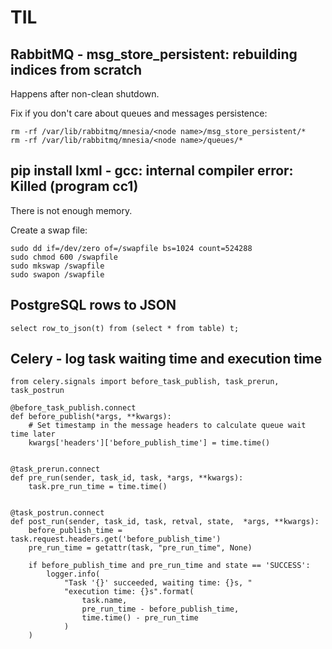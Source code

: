 # TIL

## RabbitMQ - msg_store_persistent: rebuilding indices from scratch

Happens after non-clean shutdown.

Fix if you don't care about queues and messages persistence:

    rm -rf /var/lib/rabbitmq/mnesia/<node name>/msg_store_persistent/*
    rm -rf /var/lib/rabbitmq/mnesia/<node name>/queues/*

## pip install lxml - gcc: internal compiler error: Killed (program cc1)

There is not enough memory.

Create a swap file:

    sudo dd if=/dev/zero of=/swapfile bs=1024 count=524288
    sudo chmod 600 /swapfile
    sudo mkswap /swapfile
    sudo swapon /swapfile


## PostgreSQL rows to JSON

    select row_to_json(t) from (select * from table) t;

## Celery - log task waiting time and execution time

    from celery.signals import before_task_publish, task_prerun, task_postrun

    @before_task_publish.connect
    def before_publish(*args, **kwargs):
        # Set timestamp in the message headers to calculate queue wait time later
        kwargs['headers']['before_publish_time'] = time.time()


    @task_prerun.connect
    def pre_run(sender, task_id, task, *args, **kwargs):
        task.pre_run_time = time.time()


    @task_postrun.connect
    def post_run(sender, task_id, task, retval, state,  *args, **kwargs):
        before_publish_time = task.request.headers.get('before_publish_time')
        pre_run_time = getattr(task, "pre_run_time", None)

        if before_publish_time and pre_run_time and state == 'SUCCESS':
            logger.info(
                "Task '{}' succeeded, waiting time: {}s, "
                "execution time: {}s".format(
                    task.name,
                    pre_run_time - before_publish_time,
                    time.time() - pre_run_time
                )
        )
